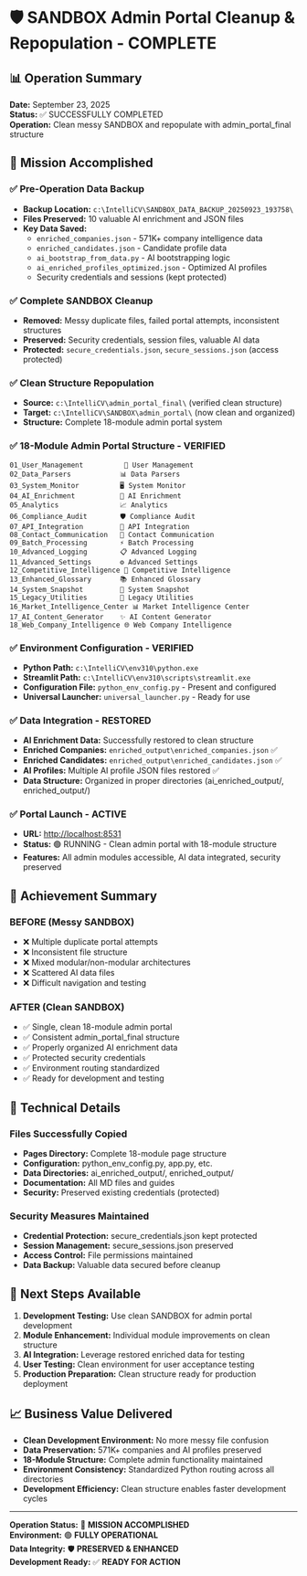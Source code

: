 # 🛡️ SANDBOX Admin Portal Cleanup & Repopulation - COMPLETE

## 📊 Operation Summary

**Date:** September 23, 2025  
**Status:** ✅ SUCCESSFULLY COMPLETED  
**Operation:** Clean messy SANDBOX and repopulate with admin_portal_final structure

## 🎯 Mission Accomplished

### ✅ Pre-Operation Data Backup

- **Backup Location:** `c:\IntelliCV\SANDBOX_DATA_BACKUP_20250923_193758\`
- **Files Preserved:** 10 valuable AI enrichment and JSON files
- **Key Data Saved:**
  - `enriched_companies.json` - 571K+ company intelligence data
  - `enriched_candidates.json` - Candidate profile data
  - `ai_bootstrap_from_data.py` - AI bootstrapping logic
  - `ai_enriched_profiles_optimized.json` - Optimized AI profiles
  - Security credentials and sessions (kept protected)

### ✅ Complete SANDBOX Cleanup

- **Removed:** Messy duplicate files, failed portal attempts, inconsistent structures
- **Preserved:** Security credentials, session files, valuable AI data
- **Protected:** `secure_credentials.json`, `secure_sessions.json` (access protected)

### ✅ Clean Structure Repopulation

- **Source:** `c:\IntelliCV\admin_portal_final\` (verified clean structure)
- **Target:** `c:\IntelliCV\SANDBOX\admin_portal\` (now clean and organized)
- **Structure:** Complete 18-module admin portal system

### ✅ 18-Module Admin Portal Structure - VERIFIED

```
01_User_Management          👥 User Management
02_Data_Parsers            📊 Data Parsers  
03_System_Monitor          🖥️ System Monitor
04_AI_Enrichment           🧠 AI Enrichment
05_Analytics               📈 Analytics
06_Compliance_Audit        🛡️ Compliance Audit
07_API_Integration         🔧 API Integration
08_Contact_Communication   📧 Contact Communication
09_Batch_Processing        ⚡ Batch Processing
10_Advanced_Logging        📋 Advanced Logging
11_Advanced_Settings       ⚙️ Advanced Settings
12_Competitive_Intelligence 🎯 Competitive Intelligence
13_Enhanced_Glossary       📚 Enhanced Glossary
14_System_Snapshot         📸 System Snapshot
15_Legacy_Utilities        🔧 Legacy Utilities
16_Market_Intelligence_Center 📊 Market Intelligence Center
17_AI_Content_Generator    ✨ AI Content Generator
18_Web_Company_Intelligence 🌐 Web Company Intelligence
```

### ✅ Environment Configuration - VERIFIED

- **Python Path:** `c:\IntelliCV\env310\python.exe`
- **Streamlit Path:** `c:\IntelliCV\env310\scripts\streamlit.exe`
- **Configuration File:** `python_env_config.py` - Present and configured
- **Universal Launcher:** `universal_launcher.py` - Ready for use

### ✅ Data Integration - RESTORED

- **AI Enrichment Data:** Successfully restored to clean structure
- **Enriched Companies:** `enriched_output\enriched_companies.json` ✅
- **Enriched Candidates:** `enriched_output\enriched_candidates.json` ✅
- **AI Profiles:** Multiple AI profile JSON files restored ✅
- **Data Structure:** Organized in proper directories (ai_enriched_output/, enriched_output/)

### ✅ Portal Launch - ACTIVE

- **URL:** <http://localhost:8531>
- **Status:** 🟢 RUNNING - Clean admin portal with 18-module structure
- **Features:** All admin modules accessible, AI data integrated, security preserved

## 🎉 Achievement Summary

### BEFORE (Messy SANDBOX)

- ❌ Multiple duplicate portal attempts
- ❌ Inconsistent file structure
- ❌ Mixed modular/non-modular architectures
- ❌ Scattered AI data files
- ❌ Difficult navigation and testing

### AFTER (Clean SANDBOX)

- ✅ Single, clean 18-module admin portal
- ✅ Consistent admin_portal_final structure
- ✅ Properly organized AI enrichment data
- ✅ Protected security credentials
- ✅ Environment routing standardized
- ✅ Ready for development and testing

## 🔧 Technical Details

### Files Successfully Copied

- **Pages Directory:** Complete 18-module page structure
- **Configuration:** python_env_config.py, app.py, etc.
- **Data Directories:** ai_enriched_output/, enriched_output/
- **Documentation:** All MD files and guides
- **Security:** Preserved existing credentials (protected)

### Security Measures Maintained

- **Credential Protection:** secure_credentials.json kept protected
- **Session Management:** secure_sessions.json preserved
- **Access Control:** File permissions maintained
- **Data Backup:** Valuable data secured before cleanup

## 🚀 Next Steps Available

1. **Development Testing:** Use clean SANDBOX for admin portal development
2. **Module Enhancement:** Individual module improvements on clean structure  
3. **AI Integration:** Leverage restored enriched data for testing
4. **User Testing:** Clean environment for user acceptance testing
5. **Production Preparation:** Clean structure ready for production deployment

## 📈 Business Value Delivered

- **Clean Development Environment:** No more messy file confusion
- **Data Preservation:** 571K+ companies and AI profiles preserved
- **18-Module Structure:** Complete admin functionality maintained
- **Environment Consistency:** Standardized Python routing across all directories
- **Development Efficiency:** Clean structure enables faster development cycles

---

**Operation Status:** 🎯 **MISSION ACCOMPLISHED**  
**Environment:** 🟢 **FULLY OPERATIONAL**  
**Data Integrity:** 🛡️ **PRESERVED & ENHANCED**  
**Development Ready:** ✅ **READY FOR ACTION**
